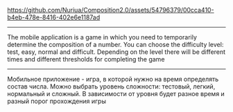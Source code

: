 https://github.com/Nuriua/Composition2.0/assets/54796379/00cca410-b4eb-478e-8416-402e6e1187ad

*************
The mobile application is a game in which you need to temporarily determine the composition of a number. 
You can choose the difficulty level: test, easy, normal and difficult. 
Depending on the level there will be different times and different thresholds for completing the game
*************
Мобильное приложение - игра, в которой нужно на время определять состав числа. 
Можно выбрать уровень сложности: тестовый, легкий, нормальный и сложный. 
В зависимости от уровня будет разное время и разный порог прохождения игры
